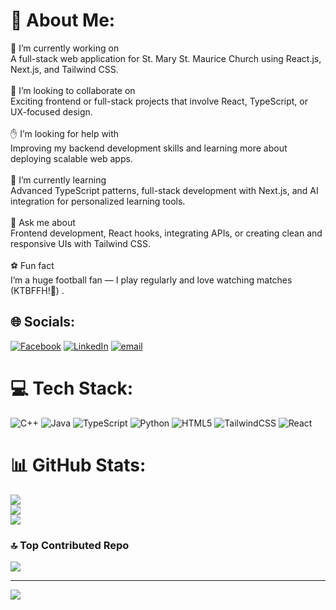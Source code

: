 # 👀 About Me:
🎯 I’m currently working on<br>A full-stack web application for St. Mary St. Maurice Church using React.js, Next.js, and Tailwind CSS.<br><br>🤝 I’m looking to collaborate on<br>Exciting frontend or full-stack projects that involve React, TypeScript, or UX-focused design.<br><br>✋ I’m looking for help with<br>Improving my backend development skills and learning more about deploying scalable web apps.<br><br>🌱 I’m currently learning<br>Advanced TypeScript patterns, full-stack development with Next.js, and AI integration for personalized learning tools.<br><br>💬 Ask me about<br>Frontend development, React hooks, integrating APIs, or creating clean and responsive UIs with Tailwind CSS.<br><br> ⚽ Fun fact<br>I’m a huge football fan — I play regularly and love watching matches (KTBFFH!💙) .


## 🌐 Socials:
[![Facebook](https://img.shields.io/badge/Facebook-%231877F2.svg?logo=Facebook&logoColor=white)](https://facebook.com/https://www.facebook.com/yafet.tegbaru/) [![LinkedIn](https://img.shields.io/badge/LinkedIn-%230077B5.svg?logo=linkedin&logoColor=white)](https://linkedin.com/in/https://www.linkedin.com/in/yafet-tegbaru/) [![email](https://img.shields.io/badge/Email-D14836?logo=gmail&logoColor=white)](mailto:tegbaruyafet18@gmail.com) 

# 💻 Tech Stack:
![C++](https://img.shields.io/badge/c++-%2300599C.svg?style=for-the-badge&logo=c%2B%2B&logoColor=white) ![Java](https://img.shields.io/badge/java-%23ED8B00.svg?style=for-the-badge&logo=openjdk&logoColor=white) ![TypeScript](https://img.shields.io/badge/typescript-%23007ACC.svg?style=for-the-badge&logo=typescript&logoColor=white) ![Python](https://img.shields.io/badge/python-3670A0?style=for-the-badge&logo=python&logoColor=ffdd54) ![HTML5](https://img.shields.io/badge/html5-%23E34F26.svg?style=for-the-badge&logo=html5&logoColor=white) ![TailwindCSS](https://img.shields.io/badge/tailwindcss-%2338B2AC.svg?style=for-the-badge&logo=tailwind-css&logoColor=white) ![React](https://img.shields.io/badge/react-%2320232a.svg?style=for-the-badge&logo=react&logoColor=%2361DAFB)
# 📊 GitHub Stats:
![](https://github-readme-stats.vercel.app/api?username=yafet188&theme=dark&hide_border=false&include_all_commits=false&count_private=false)<br/>
![](https://nirzak-streak-stats.vercel.app/?user=yafet188&theme=dark&hide_border=false)<br/>
![](https://github-readme-stats.vercel.app/api/top-langs/?username=yafet188&theme=dark&hide_border=false&include_all_commits=false&count_private=false&layout=compact)

### 🔝 Top Contributed Repo
![](https://github-contributor-stats.vercel.app/api?username=yafet188&limit=5&theme=monokai&combine_all_yearly_contributions=true)

---
[![](https://visitcount.itsvg.in/api?id=yafet188&icon=0&color=0)](https://visitcount.itsvg.in)

<!-- Proudly created with GPRM ( https://gprm.itsvg.in ) -->
